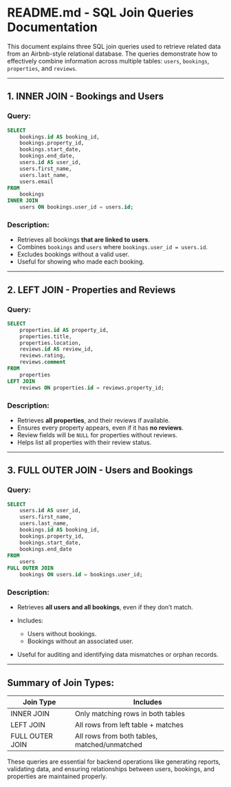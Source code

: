# README.md - SQL Join Queries Documentation

This document explains three SQL join queries used to retrieve related data from an Airbnb-style relational database. The queries demonstrate how to effectively combine information across multiple tables: `users`, `bookings`, `properties`, and `reviews`.

---

## 1. INNER JOIN - Bookings and Users

### Query:

```sql
SELECT
    bookings.id AS booking_id,
    bookings.property_id,
    bookings.start_date,
    bookings.end_date,
    users.id AS user_id,
    users.first_name,
    users.last_name,
    users.email
FROM
    bookings
INNER JOIN
    users ON bookings.user_id = users.id;
```

### Description:

* Retrieves all bookings **that are linked to users**.
* Combines `bookings` and `users` where `bookings.user_id = users.id`.
* Excludes bookings without a valid user.
* Useful for showing who made each booking.

---

## 2. LEFT JOIN - Properties and Reviews

### Query:

```sql
SELECT
    properties.id AS property_id,
    properties.title,
    properties.location,
    reviews.id AS review_id,
    reviews.rating,
    reviews.comment
FROM
    properties
LEFT JOIN
    reviews ON properties.id = reviews.property_id;
```

### Description:

* Retrieves **all properties**, and their reviews if available.
* Ensures every property appears, even if it has **no reviews**.
* Review fields will be `NULL` for properties without reviews.
* Helps list all properties with their review status.

---

## 3. FULL OUTER JOIN - Users and Bookings

### Query:

```sql
SELECT
    users.id AS user_id,
    users.first_name,
    users.last_name,
    bookings.id AS booking_id,
    bookings.property_id,
    bookings.start_date,
    bookings.end_date
FROM
    users
FULL OUTER JOIN
    bookings ON users.id = bookings.user_id;
```

### Description:

* Retrieves **all users and all bookings**, even if they don’t match.
* Includes:

  * Users without bookings.
  * Bookings without an associated user.
* Useful for auditing and identifying data mismatches or orphan records.

---

## Summary of Join Types:

| Join Type       | Includes                                     |
| --------------- | -------------------------------------------- |
| INNER JOIN      | Only matching rows in both tables            |
| LEFT JOIN       | All rows from left table + matches           |
| FULL OUTER JOIN | All rows from both tables, matched/unmatched |

These queries are essential for backend operations like generating reports, validating data, and ensuring relationships between users, bookings, and properties are maintained properly.
